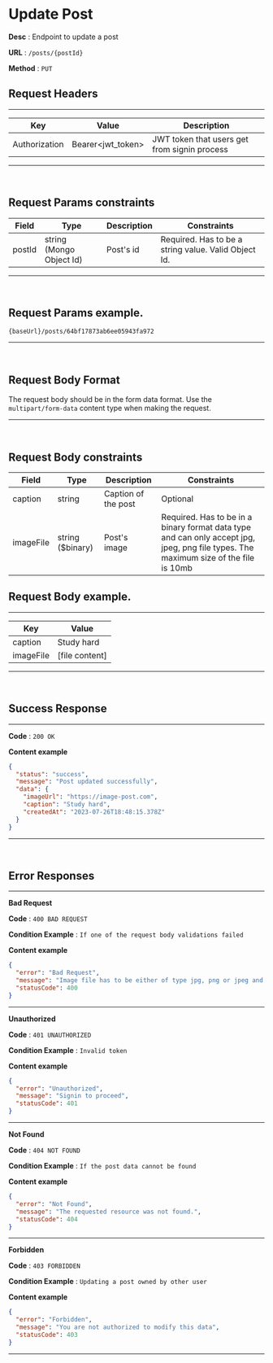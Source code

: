 # Update Post

**Desc** : Endpoint to update a post

**URL** : `/posts/{postId}`

**Method** : `PUT`

## **Request Headers**

---

| Key           | Value             | Description                                  |
| ------------- | ----------------- | -------------------------------------------- |
| Authorization | Bearer<jwt_token> | JWT token that users get from signin process |

---

<br/>

## **Request Params constraints**

| Field  | Type                     | Description | Constraints                                          |
| ------ | ------------------------ | ----------- | ---------------------------------------------------- |
| postId | string (Mongo Object Id) | Post's id   | Required. Has to be a string value. Valid Object Id. |

---

<br/>

## **Request Params example**.

```text
{baseUrl}/posts/64bf17873ab6ee05943fa972
```

---

<br/>

## **Request Body Format**

The request body should be in the form data format. Use the `multipart/form-data` content type when making the request.

---

<br/>

## **Request Body constraints**

| Field     | Type             | Description         | Constraints                                                                                                                          |
| --------- | ---------------- | ------------------- | ------------------------------------------------------------------------------------------------------------------------------------ |
| caption   | string           | Caption of the post | Optional                                                                                                                             |
| imageFile | string ($binary) | Post's image        | Required. Has to be in a binary format data type and can only accept jpg, jpeg, png file types. The maximum size of the file is 10mb |

## **Request Body example**.

---

| Key       | Value          |
| --------- | -------------- |
| caption   | Study hard     |
| imageFile | [file content] |

---

<br/>

## **Success Response**

---

**Code** : `200 OK`

**Content example**

```json
{
  "status": "success",
  "message": "Post updated successfully",
  "data": {
    "imageUrl": "https://image-post.com",
    "caption": "Study hard",
    "createdAt": "2023-07-26T18:48:15.378Z"
  }
}
```

---

<br/>

## **Error Responses**

---

**Bad Request**

**Code** : `400 BAD REQUEST`

**Condition Example** : `If one of the request body validations failed`

**Content example**

```json
{
  "error": "Bad Request",
  "message": "Image file has to be either of type jpg, png or jpeg and it's file size cannot be more than 10 MB",
  "statusCode": 400
}
```

---

**Unauthorized**

**Code** : `401 UNAUTHORIZED`

**Condition Example** : `Invalid token`

**Content example**

```json
{
  "error": "Unauthorized",
  "message": "Signin to proceed",
  "statusCode": 401
}
```

---

**Not Found**

**Code** : `404 NOT FOUND`

**Condition Example** : `If the post data cannot be found`

**Content example**

```json
{
  "error": "Not Found",
  "message": "The requested resource was not found.",
  "statusCode": 404
}
```

---

**Forbidden**

**Code** : `403 FORBIDDEN`

**Condition Example** : `Updating a post owned by other user`

**Content example**

```json
{
  "error": "Forbidden",
  "message": "You are not authorized to modify this data",
  "statusCode": 403
}
```

---
